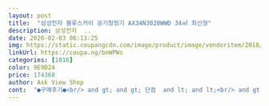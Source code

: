 ```yaml
---
layout: post 
title:  "삼성전자 블루스카이 공기청정기 AX34N3020WWD 34㎡ 최신형" 
description: 삼성전자  ..
date: 2020-02-03 06:13:25 
img: https://static.coupangcdn.com/image/product/image/vendoritem/2018/09/07/3645601510/e2cb5d45-aa54-4680-82bd-c8bc8740236b.jpg 
linkUrl: https://coupa.ng/bnWPWs 
categories: [1016] 
color: 9E9D24 
price: 174360 
author: Ask View Shop 
cont:  "●구매후기●<br/> and gt; and gt; 단점  and lt; and lt;<br/> and gt; and gt; 장점  and lt; and lt;<br/>2020.<br/>2.<br/>21 구매가 ₩159,000<br/>ㅡ 가성비 : 솔직히 샤오미H13 신형모델과 고민을 너무 많이 했어요.<br/> 그래도 자국 대기업 브랜드라 믿고 결정했네요.<br/> AS 생각하면 잘 선택한 것같아요.<br/><br/>ㅡ 기능 : 아무래도 하위모델이다보니 수치도 안나오고 타이머 기능도 없고 그런점은 불편하네요.<br/><br/>ㅡ 디자인 : 깔끔하면서 세련됐어요.<br/><br/>ㅡ 소비전력 : 대부분 10평 이상용은 소비전력이 30w이상이에요.<br/> (34~38이상) 4~8차이는 별거아니라고 생각할수도 있지만 개인적으로 공청기는 거의 하루종일 켜기도하고 집에서 사용하는 가전이 많다보니 조금이라도 낮은 소비전력 제품이 좋아요.<br/><br/>ㅡ 어플연동 : 자동검색, 수동설정 다해봐도 안돼요.<br/>ㅜㅜ 인터넷 검색해봐도 어플 연결하는 방법도 안나와요.<br/> 계속 찾아봐야 겠어요.<br/><br/>ㅡ 이동성 : 손잡이나 바퀴가 없어서 이동할때 제품을 밀던지 끌어안아서 옮겨야해요.<br/><br/>ㅡ헤파필터 : 프리미엄 모델이 아니지만 H13필터를 사용한다니 좋네요.<br/><br/>공기청정기 사긴 했지만.<br/>.<br/> 그래도 쭉 대기질이 좋아서 앞으로도 공기청정기 틀 일이 없었으면 좋겠네요 ㅎㅎ<br/>공청기로만 하루 2kw넘게 쓰게되네요.<br/> 건조기1대, 냉장고2대, 티비2대, 컴퓨터3대, 세탁기2대, 에어프라이어1대, 전기밥솥 등등... <br/>... <br/> 가전제품 많은 저희집 상황상 가전제품 살때는 성능, 가격과 함께 꼭 소비전력도 많이 따지는 편이에요.<br/><br/>그래도 없는것보단 있는게 나은것같아요<br/>극세 필터에 냥이 털도 조금은 잡아줘서 좋았습니다<br/>냥이를 키우고 있어서 공기청정기를 뭘로 살까 고민하다가 그래도 우리나라브랜드가 AS도 편리해서 삼성꺼로 정하고 가격대가 고민이였는데 800개가 넘는 후기중 어떤분이 필터교체값 생각하면 가성비는 이 제품이 좋다고 해서 구매했고요 제품 기능이 간단해서 좋아요 근데 후기중에<br/>로켓배송 정말 좋아요.<br/>감사합니다.<br/><br/>맨첨에 센서 테스트 하느라 센서옆에서 휴지찢고 그랬는데 센서가 엄청 예민하게 빠르진 않지만... <br/> 좀 느려도 반응 하긴 해요 ㅋㅋㅋㅋ 저는 이정도면 된것같아요<br/>미세먼지 심한날 켜면 일단 초록불 들어왔다가 조금 지나서 주황불이나 빨강불이 들어와요<br/>미세먼지 심한날은 뭔가 시야도 뿌옇고 목도 칼칼하고 그랬었는데 공기청정기 들여놓은 이후로 그런현상이 줄어든것같아요 눈에는 안보이지만 아마 열일하고있겠죠.<br/>.<br/>?<br/>설명서를 보니 센서가 공기가안좋으면 주황색 보통일땐 초록색이라는걸 오늘 알았습니다ㅋㅋㅋ그리고 평소에 틀면 소리크지 않고요 취침모드로 할때는 킨줄도 모를정도로 조용해서 너무 좋았습니다 아그리고 손잡이가 없어서 불편하다는 후기가있던데 공청기 뒷면에 홈이 있어서 그부분을 잡고 밀어서 이동하게끔 깔끔하게 디자인 된거 같은데 그래서 다들 불편하다고 느끼는거같습니다 저도 쓰면서 좀 불편한 감이 있긴한데 가격대비 만족해서 그냥 써볼려고요ㅋㅋ<br/>센서가 민감하지 않은거 같다는 후기를 봐서 좀 걱정됐습니다<br/>쇼파와 베란다창문 사이에 놔둬서 약간 구석진데 있는 느낌이라 구석구석 공기정화가 다 될지는 의문이지만.<br/>.<br/><br/>심한날은 요란하게 윙윙 돌아가고 그러다 점점 농도가 낮아지면 소리도 잠잠해지고 초록불로 바뀌더라구요.<br/><br/>암튼 이제라도 공기청정기 사서 잘햇단 생각 들고요<br/>요즘 코로나때매 중국공장들이 다 쉬어서 그런지 작년보다 미세먼지도 별로 없고.<br/>.<br/> 기껏 산 공기청정기 틀 일이 별로 없어서 아쉽긴 하지만 그래도 자연공기 좋은게 더 좋죠 뭐 ㅎㅎ<br/>이것까지 공청기 3대 (위닉스18평형 30w, LG 10평형 43w, 삼성 10평형 30w)<br/>저는 기관지가 예민한 편이에요.<br/> 거실과 아이방만 공청기  사용하며 안방은 버티고 버티다 최저가 검색해서 샀네요.<br/> 평소는 괜찮은데 미세먼지 및 초미세먼지가 100이 넘는 날이면 공청기 없는 방에 창문이 문닫혀있어도 50이 넘어요.<br/> 자고 일어나면 목이 너무 아파서 샀는데 진작살걸 그랬어요.<br/> 여유가 있었더라면 좀더 상위모델을 사고싶지만 가성비 따져가며 고심하다 고른거라 기본기능에 충실하니까 별문제없이 사용할수 있을것 같아요.<br/>^^<br/>지금 일주일 정도 쓰고 극세필터를 봣는데 먼지가 엄청납니다ㅋㅋㅋㅋㅋ 일주일에 한번씩 청소 해줘야겠어요ㅋㅋ<br/>총 시간당 103w × 24시간 =2472w<br/>혹시 고장나면 수리 잘 되는 삼성제품을 주로 애용하고있는데 금액도 저렴해서 잘 산것 같아요.<br/><br/>혼자사는데 워낙 기계치라... <br/><br/>확실히 집냄새를 잡아줘서 좋아요  잘쓸께요~~<br/>" 
---
```


